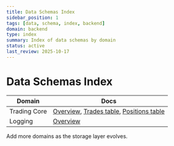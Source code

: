 ```yaml
---
title: Data Schemas Index
sidebar_position: 1
tags: [data, schema, index, backend]
domain: backend
type: index
summary: Index of data schemas by domain
status: active
last_review: 2025-10-17
---
```


# Data Schemas Index

| Domain | Docs |
|--------|------|
| Trading Core | [Overview](trading-core/overview.md), [Trades table](trading-core/tables/trades.md), [Positions table](trading-core/tables/positions.md) |
| Logging | [Overview](logging/overview.md) |

Add more domains as the storage layer evolves.
